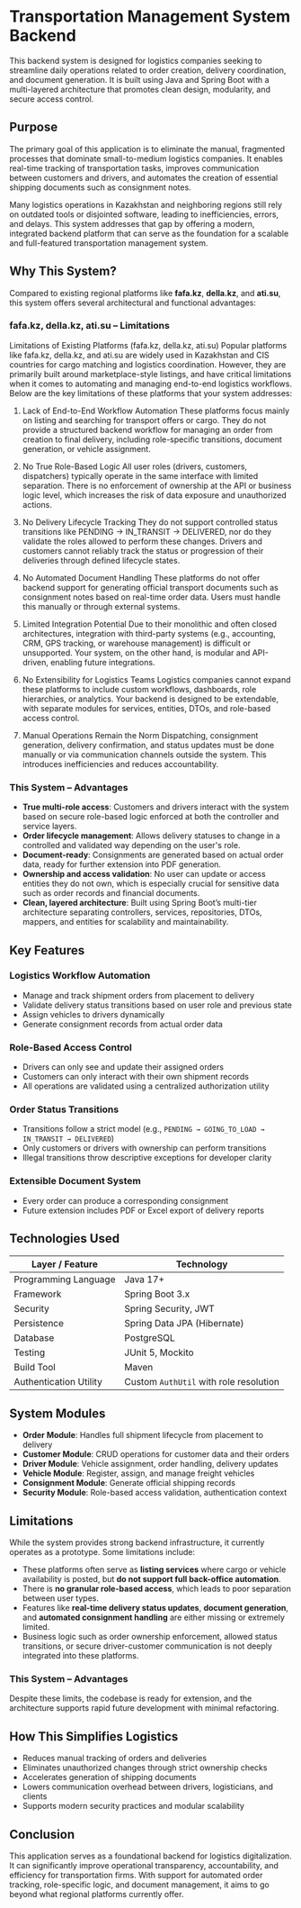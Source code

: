 # Transportation Management System Backend

This backend system is designed for logistics companies seeking to streamline daily operations related to order creation, delivery coordination, and document generation. It is built using Java and Spring Boot with a multi-layered architecture that promotes clean design, modularity, and secure access control.

## Purpose

The primary goal of this application is to eliminate the manual, fragmented processes that dominate small-to-medium logistics companies. It enables real-time tracking of transportation tasks, improves communication between customers and drivers, and automates the creation of essential shipping documents such as consignment notes.

Many logistics operations in Kazakhstan and neighboring regions still rely on outdated tools or disjointed software, leading to inefficiencies, errors, and delays. This system addresses that gap by offering a modern, integrated backend platform that can serve as the foundation for a scalable and full-featured transportation management system.

## Why This System?

Compared to existing regional platforms like **fafa.kz**, **della.kz**, and **ati.su**, this system offers several architectural and functional advantages:

### fafa.kz, della.kz, ati.su – Limitations

Limitations of Existing Platforms (fafa.kz, della.kz, ati.su)
Popular platforms like fafa.kz, della.kz, and ati.su are widely used in Kazakhstan and CIS countries for cargo matching and logistics coordination. However, they are primarily built around marketplace-style listings, and have critical limitations when it comes to automating and managing end-to-end logistics workflows. Below are the key limitations of these platforms that your system addresses:

1. Lack of End-to-End Workflow Automation
   These platforms focus mainly on listing and searching for transport offers or cargo. They do not provide a structured backend workflow for managing an order from creation to final delivery, including role-specific transitions, document generation, or vehicle assignment.

2. No True Role-Based Logic
   All user roles (drivers, customers, dispatchers) typically operate in the same interface with limited separation. There is no enforcement of ownership at the API or business logic level, which increases the risk of data exposure and unauthorized actions.

3. No Delivery Lifecycle Tracking
   They do not support controlled status transitions like PENDING → IN_TRANSIT → DELIVERED, nor do they validate the roles allowed to perform these changes. Drivers and customers cannot reliably track the status or progression of their deliveries through defined lifecycle states.

4. No Automated Document Handling
   These platforms do not offer backend support for generating official transport documents such as consignment notes based on real-time order data. Users must handle this manually or through external systems.

5. Limited Integration Potential
   Due to their monolithic and often closed architectures, integration with third-party systems (e.g., accounting, CRM, GPS tracking, or warehouse management) is difficult or unsupported. Your system, on the other hand, is modular and API-driven, enabling future integrations.

6. No Extensibility for Logistics Teams
   Logistics companies cannot expand these platforms to include custom workflows, dashboards, role hierarchies, or analytics. Your backend is designed to be extendable, with separate modules for services, entities, DTOs, and role-based access control.

7. Manual Operations Remain the Norm
   Dispatching, consignment generation, delivery confirmation, and status updates must be done manually or via communication channels outside the system. This introduces inefficiencies and reduces accountability.

### This System – Advantages

- **True multi-role access**: Customers and drivers interact with the system based on secure role-based logic enforced at both the controller and service layers.
- **Order lifecycle management**: Allows delivery statuses to change in a controlled and validated way depending on the user's role.
- **Document-ready**: Consignments are generated based on actual order data, ready for further extension into PDF generation.
- **Ownership and access validation**: No user can update or access entities they do not own, which is especially crucial for sensitive data such as order records and financial documents.
- **Clean, layered architecture**: Built using Spring Boot’s multi-tier architecture separating controllers, services, repositories, DTOs, mappers, and entities for scalability and maintainability.

## Key Features

### Logistics Workflow Automation

- Manage and track shipment orders from placement to delivery
- Validate delivery status transitions based on user role and previous state
- Assign vehicles to drivers dynamically
- Generate consignment records from actual order data

### Role-Based Access Control

- Drivers can only see and update their assigned orders
- Customers can only interact with their own shipment records
- All operations are validated using a centralized authorization utility

### Order Status Transitions

- Transitions follow a strict model (e.g., `PENDING → GOING_TO_LOAD → IN_TRANSIT → DELIVERED`)
- Only customers or drivers with ownership can perform transitions
- Illegal transitions throw descriptive exceptions for developer clarity

### Extensible Document System

- Every order can produce a corresponding consignment
- Future extension includes PDF or Excel export of delivery reports

## Technologies Used

| Layer / Feature         | Technology                                |
|-------------------------|--------------------------------------------|
| Programming Language    | Java 17+                                   |
| Framework               | Spring Boot 3.x                            |
| Security                | Spring Security, JWT                       |
| Persistence             | Spring Data JPA (Hibernate)                |
| Database                | PostgreSQL                                 |
| Testing                 | JUnit 5, Mockito                           |
| Build Tool              | Maven                                      |
| Authentication Utility  | Custom `AuthUtil` with role resolution     |


## System Modules

- **Order Module**: Handles full shipment lifecycle from placement to delivery
- **Customer Module**: CRUD operations for customer data and their orders
- **Driver Module**: Vehicle assignment, order handling, delivery updates
- **Vehicle Module**: Register, assign, and manage freight vehicles
- **Consignment Module**: Generate official shipping records
- **Security Module**: Role-based access validation, authentication context

## Limitations

While the system provides strong backend infrastructure, it currently operates as a prototype. Some limitations include:

- These platforms often serve as **listing services** where cargo or vehicle availability is posted, but **do not support full back-office automation**.
- There is **no granular role-based access**, which leads to poor separation between user types.
- Features like **real-time delivery status updates**, **document generation**, and **automated consignment handling** are either missing or extremely limited.
- Business logic such as order ownership enforcement, allowed status transitions, or secure driver-customer communication is not deeply integrated into these platforms.

### This System – Advantages


Despite these limits, the codebase is ready for extension, and the architecture supports rapid future development with minimal refactoring.

## How This Simplifies Logistics

- Reduces manual tracking of orders and deliveries
- Eliminates unauthorized changes through strict ownership checks
- Accelerates generation of shipping documents
- Lowers communication overhead between drivers, logisticians, and clients
- Supports modern security practices and modular scalability

## Conclusion
This application serves as a foundational backend for logistics digitalization. It can significantly improve operational transparency, accountability, and efficiency for transportation firms. With support for automated order tracking, role-specific logic, and document management, it aims to go beyond what regional platforms currently offer.
